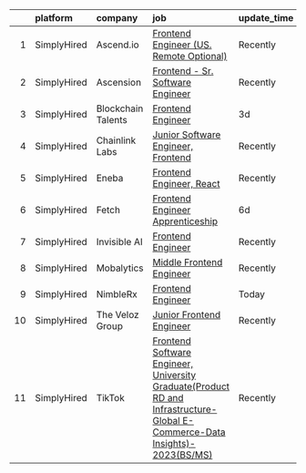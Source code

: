 

|    | platform    | company            | job                                                                                                                                                                                                                                       | update_time   | location                      |
|---:|:------------|:-------------------|:------------------------------------------------------------------------------------------------------------------------------------------------------------------------------------------------------------------------------------------|:--------------|:------------------------------|
|  1 | SimplyHired | Ascend.io          | [Frontend Engineer (US. Remote Optional)](https://www.simplyhired.com/job/JYu8OICUJq9W5nWh2vqrOvTqNdRaMtm9p9hdDcciu_OCUKAB4V5XGg?q=frontend+engineer)                                                                                     | Recently      | Remote                        |
|  2 | SimplyHired | Ascension          | [Frontend - Sr. Software Engineer](https://www.simplyhired.com/job/0zgtmS9h2fSP8W0mTVfIxI5_0SoDTBjXmJyyGpFubslwdN3Vn6y5Eg?q=frontend+engineer)                                                                                            | Recently      | Austin, TX                    |
|  3 | SimplyHired | Blockchain Talents | [Frontend Engineer](https://www.simplyhired.com/job/nSVsHCvWsm3_pt5kzR-egLVZEH-yooTu1krRa-KA8yU3BGVLiAF1Lw?q=frontend+engineer)                                                                                                           | 3d            | Remote                        |
|  4 | SimplyHired | Chainlink Labs     | [Junior Software Engineer, Frontend](https://www.simplyhired.com/job/G683kigEro9pag4YyEU-xK18Q0ImD8BlqCIZNLtZIyJrHvMgKgxMGQ?q=frontend+engineer)                                                                                          | Recently      | Remote                        |
|  5 | SimplyHired | Eneba              | [Frontend Engineer, React](https://www.simplyhired.com/job/QYeJnK_cqZ6Jp6yBvbAS_eOf7winKvDKPU06EAw_WNAFCcz81BOCzA?q=frontend+engineer)                                                                                                    | Recently      | Remote                        |
|  6 | SimplyHired | Fetch              | [Frontend Engineer Apprenticeship](https://www.simplyhired.com/job/BR7Fu8R2UPHTwpuEviUUSA_HHg32Zuy0q6wxZPStzEXMOs1Km75QDA?q=frontend+engineer)                                                                                            | 6d            | Chicago, IL +2 locations      |
|  7 | SimplyHired | Invisible AI       | [Frontend Engineer](https://www.simplyhired.com/job/I-lOGxeKgI33wwnAN6YUln8OocMXZlzkcAqxMxFx8BW1A887WfOiWg?q=frontend+engineer)                                                                                                           | Recently      | Austin, TX                    |
|  8 | SimplyHired | Mobalytics         | [Middle Frontend Engineer](https://www.simplyhired.com/job/qguJaYojI65liE-zWrckO-RsAftSPgX18LJ8Cwhx4HJSCTi_voP2yg?q=frontend+engineer)                                                                                                    | Recently      | Remote                        |
|  9 | SimplyHired | NimbleRx           | [Frontend Engineer](https://www.simplyhired.com/job/LI7VGawu7BgTGLVaUMSNpDXIgzgSvdHEA8ewpZspWFi3s-8rwgMefw?q=frontend+engineer)                                                                                                           | Today         | Remote                        |
| 10 | SimplyHired | The Veloz Group    | [Junior Frontend Engineer](https://www.simplyhired.com/job/1lmRPeJQcIuYQW-Sqf8-1rUzud-_LA4n-p--hYKkb_pBEvImygS1aQ?q=frontend+engineer)                                                                                                    | Recently      | Remote                        |
| 11 | SimplyHired | TikTok             | [Frontend Software Engineer, University Graduate(Product RD and Infrastructure-Global E-Commerce-Data Insights)- 2023(BS/MS)](https://www.simplyhired.com/job/4vBMNg-SGytAYBIABVdwv8bOnmlB07ZsdBwckrsMb_iQIEmNCqb5qg?q=frontend+engineer) | Recently      | Mountain View, CA +1 location |